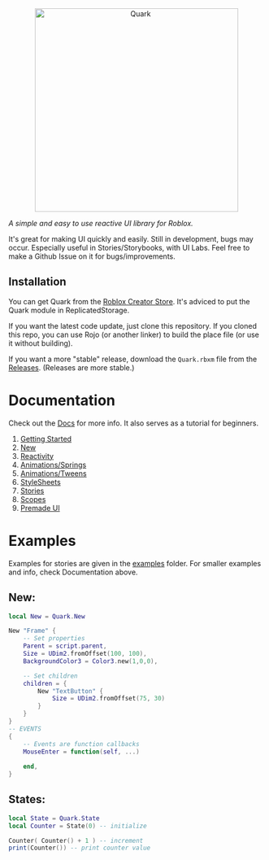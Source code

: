 <div align="center">

<img width="400" alt="Quark" src="https://github.com/user-attachments/assets/2cc3f03e-4328-4106-9e38-70f731548862">

</div>

_A simple and easy to use reactive UI library for Roblox._

It's great for making UI quickly and easily. Still in development, bugs may occur. Especially useful in Stories/Storybooks, with UI Labs. Feel free to make a Github Issue on it for bugs/improvements.

## Installation

You can get Quark from the [Roblox Creator Store](https://create.roblox.com/store/asset/105183088809550).
It's adviced to put the Quark module in ReplicatedStorage.

If you want the latest code update, just clone this repository. If you cloned this repo, you can use Rojo (or another linker) to build the place file (or use it without building).

If you want a more "stable" release, download the `Quark.rbxm` file from the [Releases](https://github.com/creepersaur/Quark/releases/latest). (Releases are more stable.)

# Documentation

Check out the [Docs](./docs/) for more info. It also serves as a tutorial for beginners.

1. [Getting Started](./docs/1.GettingStarted.md)
2. [New](./docs/2.New.md)
3. [Reactivity](./docs/3.Reactivity.md)
4. [Animations/Springs](./docs/4.Animations.Springs.md)
4. [Animations/Tweens](./docs/5.Animations.Tweens.md)
5. [StyleSheets](./docs/6.StyleSheets.md)
6. [Stories](./docs/7.Stories.md)
7. [Scopes](./docs/8.Scopes.md)
8. [Premade UI](./docs/9.PremadeUI.md)

# Examples

Examples for stories are given in the [examples](./src/examples/) folder. For smaller examples and info, check Documentation above.

## New:

```lua
local New = Quark.New

New "Frame" {
    -- Set properties
    Parent = script.parent,
    Size = UDim2.fromOffset(100, 100),
    BackgroundColor3 = Color3.new(1,0,0),

    -- Set children
    children = {
        New "TextButton" {
            Size = UDim2.fromOffset(75, 30)
        }
    }
}
-- EVENTS
{
    -- Events are function callbacks
    MouseEnter = function(self, ...)
        
    end,
}
```

## States:

```lua
local State = Quark.State
local Counter = State(0) -- initialize

Counter( Counter() + 1 ) -- increment
print(Counter()) -- print counter value
```
